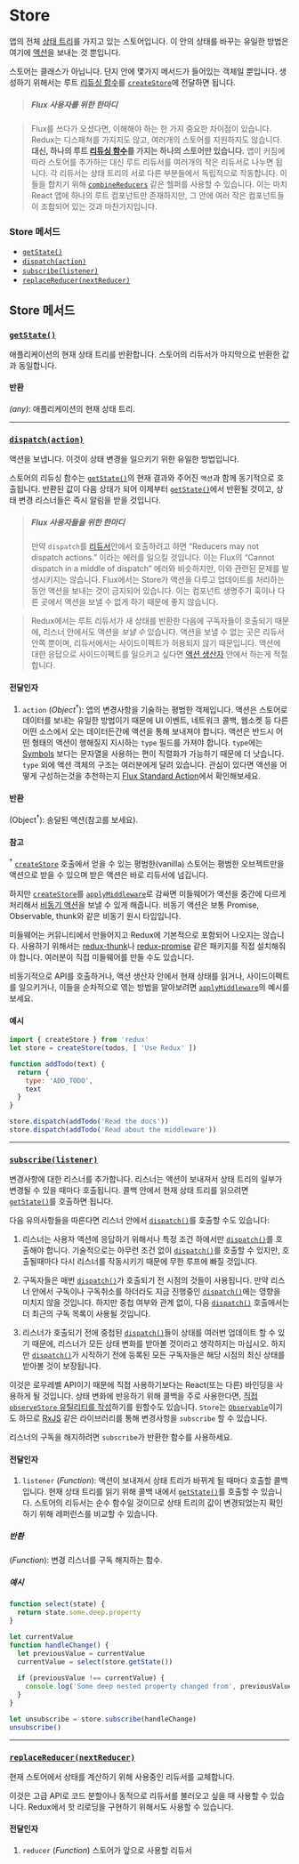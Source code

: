 # Store

앱의 전체 [상태 트리](../Glossary.md#state)를 가지고 있는 스토어입니다.
이 안의 상태를 바꾸는 유일한 방법은 여기에 [액션](../Glossary.md#action)을 보내는 것 뿐입니다.

스토어는 클래스가 아닙니다. 단지 안에 몇가지 메서드가 들어있는 객체일 뿐입니다. 
생성하기 위해서는 루트 [리듀싱 함수](../Glossary.md#reducer)를 [`createStore`](createStore.md)에 전달하면 됩니다.

>##### Flux 사용자를 위한 한마디

>Flux를 쓰다가 오셨다면, 이해해야 하는 한 가지 중요한 차이점이 있습니다. Redux는 디스패쳐를 가지지도 않고, 여러개의 스토어를 지원하지도 않습니다. **대신, 하나의 루트 [리듀싱 함수](../Glossary.md#reducer)를 가지는 하나의 스토어만 있습니다.** 앱이 커짐에 따라 스토어를 추가하는 대신 루트 리듀서를 여러개의 작은 리듀서로 나누면 됩니다. 각 리듀서는 상태 트리의 서로 다른 부분들에서 독립적으로 작동합니다. 이들을 합치기 위해 [`combineReducers`](combineReducers.md) 같은 헬퍼를 사용할 수 있습니다. 이는 마치 React 앱에 하나의 루트 컴포넌트만 존재하지만, 그 안에 여러 작은 컴포넌트들이 조합되어 있는 것과 마찬가지입니다.

### Store 메서드

- [`getState()`](#getState)
- [`dispatch(action)`](#dispatch)
- [`subscribe(listener)`](#subscribe)
- [`replaceReducer(nextReducer)`](#replaceReducer)

## Store 메서드

### <a id='getState'></a>[`getState()`](#getState)

애플리케이션의 현재 상태 트리를 반환합니다.
스토어의 리듀서가 마지막으로 반환한 값과 동일합니다.

#### 반환

*(any)*: 애플리케이션의 현재 상태 트리.

<hr>

### <a id='dispatch'></a>[`dispatch(action)`](#dispatch)

액션을 보냅니다. 이것이 상태 변경을 일으키기 위한 유일한 방법입니다.

스토어의 리듀싱 함수는 [`getState()`](#getState)의 현재 결과와 주어진 `액션`과 함께 동기적으로 호출됩니다. 반환된 값이 다음 상태가 되어 이제부터 [`getState()`](#getState)에서 반환될 것이고, 상태 변경 리스너들은 즉시 알림을 받을 것입니다.

>##### Flux 사용자들을 위한 한마디
>만약 `dispatch`를 [리듀서](../Glossary.md#reducer)안에서 호출하려고 하면 “Reducers may not dispatch actions.” 이라는 에러를 일으킬 것입니다. 이는 Flux의 “Cannot dispatch in a middle of dispatch” 에러와 비슷하지만, 이와 관련된 문제를 발생시키지는 않습니다. Flux에서는 Store가 액션을 다루고 업데이트를 처리하는 동안 액션을 보내는 것이 금지되어 있습니다. 이는 컴포넌트 생명주기 훅이나 다른 곳에서 액션을 보낼 수 없게 하기 때문에 좋지 않습니다.

>Redux에서는 루트 리듀서가 새 상태를 반환한 다음에 구독자들이 호출되기 때문에, 리스너 안에서도 액션을 *보낼 수* 있습니다. 액션을 보낼 수 없는 곳은 리듀서 안쪽 뿐이며, 리듀서에서는 사이드이펙트가 허용되지 않기 때문입니다. 액션에 대한 응답으로 사이드이펙트를 일으키고 싶다면 [액션 생산자](../Glossary.md#action-creator) 안에서 하는게 적절합니다.

#### 전달인자

1. `action` (*Object*<sup>†</sup>): 앱의 변경사항을 기술하는 평범한 객체입니다. 액션은 스토어로 데이터를 보내는 유일한 방법이기 때문에 UI 이벤트, 네트워크 콜백, 웹소켓 등 다른 어떤 소스에서 오는 데이터든간에 액션을 통해 보내져야 합니다. 액션은 반드시 어떤 형태의 액션이 행해질지 지시하는 `type` 필드를 가져야 합니다. `type`에는 [Symbols](https://developer.mozilla.org/en/docs/Web/JavaScript/Reference/Global_Objects/Symbol) 보다는 문자열을 사용하는 편이 직렬화가 가능하기 때문에 더 낫습니다. `type` 외에 액션 객체의 구조는 여러분에게 달려 있습니다. 관심이 있다면 액션을 어떻게 구성하는것을 추천하는지 [Flux Standard Action](https://github.com/acdlite/flux-standard-action)에서 확인해보세요.

#### 반환

(Object<sup>†</sup>): 송달된 액션(참고를 보세요).

#### 참고

<sup>†</sup> [`createStore`](createStore.md) 호출에서 얻을 수 있는 평범한(vanilla) 스토어는 평범한 오브젝트만을 액션으로 받을 수 있으며 받은 액션은 바로 리듀서에 넘깁니다. 

하지만 [`createStore`](createStore.md)를 [`applyMiddleware`](applyMiddleware.md)로 감싸면 미들웨어가 액션을 중간에 다르게 처리해서 [비동기 액션](../Glossary.md#async-action)을 보낼 수 있게 해줍니다. 비동기 액션은 보통 Promise, Observable, thunk와 같은 비동기 원시 타입입니다.

미들웨어는 커뮤니티에서 만들어지고 Redux에 기본적으로 포함되어 나오지는 않습니다. 사용하기 위해서는 [redux-thunk](https://github.com/gaearon/redux-thunk)나 [redux-promise](https://github.com/acdlite/redux-promise) 같은 패키지를 직접 설치해줘야 합니다. 여러분이 직접 미들웨어를 만들 수도 있습니다.

비동기적으로 API를 호출하거나, 액션 생산자 안에서 현재 상태를 읽거나, 사이드이펙트를 일으키거나, 이들을 순차적으로 엮는 방법을 알아보려면 [`applyMiddleware`](applyMiddleware.md)의 예시를 보세요.

#### 예시

```js
import { createStore } from 'redux'
let store = createStore(todos, [ 'Use Redux' ])

function addTodo(text) {
  return {
    type: 'ADD_TODO',
    text
  }
}

store.dispatch(addTodo('Read the docs'))
store.dispatch(addTodo('Read about the middleware'))
```

<hr>

### <a id='subscribe'></a>[`subscribe(listener)`](#subscribe)

변경사항에 대한 리스너를 추가합니다. 리스너는 액션이 보내져서 상태 트리의 일부가 변경될 수 있을 때마다 호출됩니다. 콜백 안에서 현재 상태 트리를 읽으려면 [`getState()`](#getState)를 호출하면 됩니다.

다음 유의사항들을 따른다면 리스너 안에서 [`dispatch()`](#dispatch)를 호출할 수도 있습니다:

1. 리스너는 사용자 액션에 응답하기 위해서나 특정 조건 하에서만 [`dispatch()`](#dispatch)를 호출해야 합니다. 기술적으로는 아무런 조건 없이 [`dispatch()`](#dispatch)를 호출할 수 있지만, 호출될때마다 다시 리스너를 작동시키기 때문에 무한 루프에 빠질 것입니다.

2. 구독자들은 매번 [`dispatch()`](#dispatch)가 호출되기 전 시점의 것들이 사용됩니다. 만약 리스너 안에서 구독이나 구독취소를 하더라도 지금 진행중인 [`dispatch()`](#dispatch)에는 영향을 미치지 않을 것입니다. 하지만 중첩 여부와 관계 없이, 다음 [`dispatch()`](#dispatch) 호출에서는 더 최근의 구독 목록이 사용될 것입니다.

3. 리스너가 호출되기 전에 중첩된 [`dispatch()`](#dispatch)들이 상태를 여러번 업데이트 할 수 있기 때문에, 리스너가 모든 상태 변화를 받아볼 것이라고 생각하지는 마십시오. 하지만 [`dispatch()`](#dispatch)가 시작하기 전에 등록된 모든 구독자들은 해당 시점의 최신 상태를 받아볼 것이 보장됩니다.

이것은 로우레벨 API이기 때문에 직접 사용하기보다는 React(또는 다른) 바인딩을 사용하게 될 것입니다. 상태 변화에 반응하기 위해 콜백을 주로 사용한다면, [직접 `observeStore` 유틸리티를 작성](https://github.com/reactjs/redux/issues/303#issuecomment-125184409)하기를 원할수도 있습니다. `Store`는 [`Observable`](https://github.com/zenparsing/es-observable)이기도 하므로 [RxJS](https://github.com/ReactiveX/RxJS) 같은 라이브러리를 통해 변경사항을 `subscribe` 할 수 있습니다.

리스너의 구독을 해지하려면 `subscribe`가 반환한 함수를 사용하세요.

#### 전달인자

1. `listener` (*Function*): 액션이 보내져서 상태 트리가 바뀌게 될 때마다 호출할 콜백입니다. 현재 상태 트리를 읽기 위해 콜백 내에서 [`getState()`](#getState)를 호출할 수 있습니다. 스토어의 리듀서는 순수 함수일 것이므로 상태 트리의 값이 변경되었는지 확인하기 위해 레퍼런스를 비교할 수 있습니다.

##### 반환

(*Function*): 변경 리스너를 구독 해지하는 함수.

##### 예시

```js
function select(state) {
  return state.some.deep.property
}

let currentValue
function handleChange() {
  let previousValue = currentValue
  currentValue = select(store.getState())
  
  if (previousValue !== currentValue) {
    console.log('Some deep nested property changed from', previousValue, 'to', currentValue)
  }
}

let unsubscribe = store.subscribe(handleChange)
unsubscribe()
```

<hr>

### <a id='replaceReducer'></a>[`replaceReducer(nextReducer)`](#replaceReducer)

현재 스토어에서 상태를 계산하기 위해 사용중인 리듀서를 교체합니다.

이것은 고급 API로 코드 분할이나 동적으로 리듀서를 불러오고 싶을 때 사용할 수 있습니다. Redux에서 핫 리로딩을 구현하기 위해서도 사용할 수 있습니다.

#### 전달인자

1. `reducer` (*Function*) 스토어가 앞으로 사용할 리듀서

